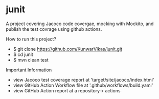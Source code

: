 # junit
A project covering Jacoco code covergae, mocking with Mockito, and publish the test covrage using github actions.

How to run this project?
* $ git clone https://github.com/KunwarVikas/junit.git
* $ cd junit
* $ mvn clean test

Important Information
* view Jacoco test coverage report at 'target/site/jacoco/index.html'
* view GitHub Action Workflow file at '.github/workflows/build.yaml'
* view GitHub Action report at a repository-> actions
